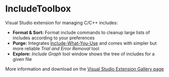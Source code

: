 # IncludeToolbox
Visual Studio extension for managing C/C++ includes:
* **Format & Sort:** Format include commands to cleanup large lists of includes according to your preferences
* **Purge:** Integrates [Include-What-You-Use](https://github.com/include-what-you-use/include-what-you-use) and comes with simpler but more reliable _Trial and Error Removal_ tool
* **Explore:** _Include Graph_ tool window shows the tree of includes for a given file
 
More information and download on the [Visual Studio Extension Gallery page](https://visualstudiogallery.msdn.microsoft.com/28c36d4f-425a-4bfe-9449-03f07b35f7b0)
